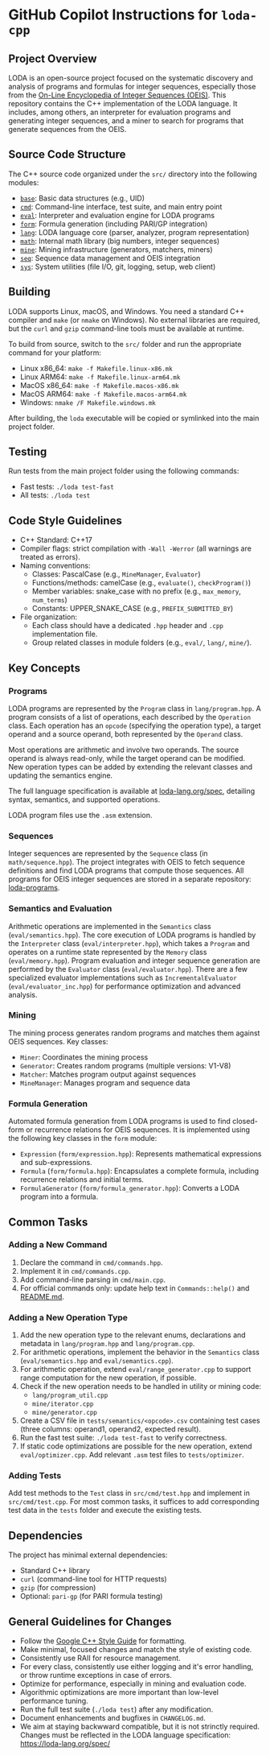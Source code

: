 # GitHub Copilot Instructions for `loda-cpp`

## Project Overview

LODA is an open-source project focused on the systematic discovery and analysis of programs and formulas for integer sequences, especially those from the [On-Line Encyclopedia of Integer Sequences (OEIS)](https://oeis.org/). This repository contains the C++ implementation of the LODA language. It includes, among others, an interpreter for evaluation programs and generating integer sequences, and a miner to search for programs that generate sequences from the OEIS.

## Source Code Structure

The C++ source code organized under the `src/` directory into the following modules:

- [`base`](base): Basic data structures (e.g., UID)
- [`cmd`](cmd): Command-line interface, test suite, and main entry point
- [`eval`](eval): Interpreter and evaluation engine for LODA programs
- [`form`](form): Formula generation (including PARI/GP integration)
- [`lang`](lang): LODA language core (parser, analyzer, program representation)
- [`math`](math): Internal math library (big numbers, integer sequences)
- [`mine`](mine): Mining infrastructure (generators, matchers, miners)
- [`seq`](seq): Sequence data management and OEIS integration
- [`sys`](sys): System utilities (file I/O, git, logging, setup, web client)

## Building

LODA supports Linux, macOS, and Windows. You need a standard C++ compiler and `make` (or `nmake` on Windows). No external libraries are required, but the `curl` and `gzip` command-line tools must be available at runtime.

To build from source, switch to the `src/` folder and run the appropriate command for your platform:

* Linux x86\_64: `make -f Makefile.linux-x86.mk`
* Linux ARM64: `make -f Makefile.linux-arm64.mk`
* MacOS x86\_64: `make -f Makefile.macos-x86.mk`
* MacOS ARM64: `make -f Makefile.macos-arm64.mk`
* Windows: `nmake /F Makefile.windows.mk`

After building, the `loda` executable will be copied or symlinked into the main project folder.

## Testing

Run tests from the main project folder using the following commands:
- Fast tests: `./loda test-fast`
- All tests: `./loda test`

## Code Style Guidelines

- C++ Standard: C++17
- Compiler flags: strict compilation with `-Wall -Werror` (all warnings are treated as errors).
- Naming conventions:
  - Classes: PascalCase (e.g., `MineManager`, `Evaluator`)
  - Functions/methods: camelCase (e.g., `evaluate()`, `checkProgram()`)
  - Member variables: snake_case with no prefix (e.g., `max_memory`, `num_terms`)
  - Constants: UPPER_SNAKE_CASE (e.g., `PREFIX_SUBMITTED_BY`)
- File organization:  
  - Each class should have a dedicated `.hpp` header and `.cpp` implementation file.
  - Group related classes in module folders (e.g., `eval/`, `lang/`, `mine/`).

## Key Concepts

### Programs

LODA programs are represented by the `Program` class in `lang/program.hpp`. A program consists of a list of operations, each described by the `Operation` class. Each operation has an `opcode` (specifying the operation type), a target operand and a source operand, both represented by the `Operand` class.

Most operations are arithmetic and involve two operands. The source operand is always read-only, while the target operand can be modified. New operation types can be added by extending the relevant classes and updating the semantics engine.

The full language specification is available at [loda-lang.org/spec](https://loda-lang.org/spec/), detailing syntax, semantics, and supported operations.

LODA program files use the `.asm` extension.

### Sequences

Integer sequences are represented by the `Sequence` class (in `math/sequence.hpp`). The project integrates with OEIS to fetch sequence definitions and find LODA programs that compute those sequences.
All programs for OEIS integer sequences are stored in a separate repository: [loda-programs](https://github.com/loda-lang/loda-programs).

### Semantics and Evaluation

Arithmetic operations are implemented in the `Semantics` class (`eval/semantics.hpp`). The core execution of LODA programs is handled by the `Interpreter` class (`eval/interpreter.hpp`), which takes a `Program` and operates on a runtime state represented by the `Memory` class (`eval/memory.hpp`). Program evaluation and integer sequence generation are performed by the `Evaluator` class (`eval/evaluator.hpp`). There are a few specialized evaluator implementations such as `IncrementalEvaluator` (`eval/evaluator_inc.hpp`) for performance optimization and advanced analysis.

### Mining

The mining process generates random programs and matches them against OEIS sequences. Key classes:
- `Miner`: Coordinates the mining process
- `Generator`: Creates random programs (multiple versions: V1-V8)
- `Matcher`: Matches program output against sequences
- `MineManager`: Manages program and sequence data

### Formula Generation

Automated formula generation from LODA programs is used to find closed-form or recurrence relations for OEIS sequences. It is implemented using the following key classes in the `form` module:
- `Expression` (`form/expression.hpp`): Represents mathematical expressions and sub-expressions.
- `Formula` (`form/formula.hpp`): Encapsulates a complete formula, including recurrence relations and initial terms.
- `FormulaGenerator` (`form/formula_generator.hpp`): Converts a LODA program into a formula.

## Common Tasks

### Adding a New Command

1. Declare the command in `cmd/commands.hpp`.
2. Implement it in `cmd/commands.cpp`.
3. Add command-line parsing in `cmd/main.cpp`.
4. For official commands only: update help text in `Commands::help()` and [README.md](../README.md).

### Adding a New Operation Type

1. Add the new operation type to the relevant enums, declarations and metadata in `lang/program.hpp` and `lang/program.cpp`.
2. For arithmetic operations, implement the behavior in the `Semantics` class (`eval/semantics.hpp` and `eval/semantics.cpp`).
3. For arithmetic operation, extend `eval/range_generator.cpp` to support range computation for the new operation, if possible.
4. Check if the new operation needs to be handled in utility or mining code:
    - `lang/program_util.cpp`
    - `mine/iterator.cpp`
    - `mine/generator.cpp`
5. Create a CSV file in `tests/semantics/<opcode>.csv` containing test cases (three columns: operand1, operand2, expected result).
6. Run the fast test suite: `./loda test-fast` to verify correctness.
7. If static code optimizations are possible for the new operation, extend `eval/optimizer.cpp`. Add relevant `.asm` test files to `tests/optimizer`.

### Adding Tests

Add test methods to the `Test` class in `src/cmd/test.hpp` and implement in `src/cmd/test.cpp`. For most common tasks, it suffices to add corresponding test data in the `tests` folder and execute the existing tests.

## Dependencies

The project has minimal external dependencies:
- Standard C++ library
- `curl` (command-line tool for HTTP requests)
- `gzip` (for compression)
- Optional: `pari-gp` (for PARI formula testing)

## General Guidelines for Changes

- Follow the [Google C++ Style Guide](https://google.github.io/styleguide/cppguide.html) for formatting.
- Make minimal, focused changes and match the style of existing code.
- Consistently use RAII for resource management.
- For every class, consistently use either logging and it's error handling, or throw runtime exceptions in case of errors.
- Optimize for performance, especially in mining and evaluation code.
- Algorithmic optimizations are more important than low-level performance tuning.
- Run the full test suite (`./loda test`) after any modification.
- Document enhancements and bugfixes in `CHANGELOG.md`.
- We aim at staying backwward compatible, but it is not strinctly required. Changes must be reflected in the LODA language specification: https://loda-lang.org/spec/
